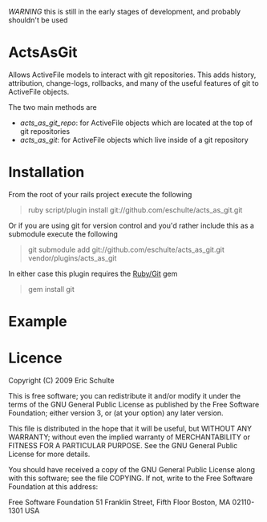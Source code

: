 
*WARNING* this is still in the early stages of development, and probably
shouldn't be used

ActsAsGit
==========

Allows ActiveFile models to interact with git repositories.  This adds
history, attribution, change-logs, rollbacks, and many of the useful
features of git to ActiveFile objects.

The two main methods are

- *acts\_as\_git\_repo*: for ActiveFile objects which are located at
  the top of git repositories
- *acts_as_git*: for ActiveFile objects which live inside of a git
  repository

Installation
============

From the root of your rails project execute the following

> ruby script/plugin install git://github.com/eschulte/acts\_as\_git.git

Or if you are using git for version control and you'd rather include
this as a submodule execute the following

> git submodule add git://github.com/eschulte/acts\_as\_git.git vendor/plugins/acts\_as\_git

In either case this plugin requires the [Ruby/Git](http://jointheconversation.org/rubygit/) gem

> gem install git

Example
=======


Licence
=======

Copyright (C) 2009 Eric Schulte

This is free software; you can redistribute it and/or modify it under
the terms of the GNU General Public License as published by the Free
Software Foundation; either version 3, or (at your option) any later
version.

This file is distributed in the hope that it will be useful, but
WITHOUT ANY WARRANTY; without even the implied warranty of
MERCHANTABILITY or FITNESS FOR A PARTICULAR PURPOSE. See the GNU
General Public License for more details.

You should have received a copy of the GNU General Public License
along with this software; see the file COPYING. If not, write to the
Free Software Foundation at this address:

  Free Software Foundation
  51 Franklin Street, Fifth Floor
  Boston, MA 02110-1301
  USA
